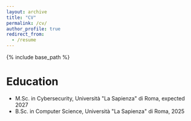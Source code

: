 ```yaml
---
layout: archive
title: "CV"
permalink: /cv/
author_profile: true
redirect_from:
  - /resume
---
```


{% include base_path %}

Education
======
* M.Sc. in Cybersecurity, Università "La Sapienza" di Roma, expected 2027
* B.Sc. in Computer Science, Università "La Sapienza" di Roma, 2025
